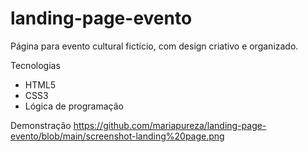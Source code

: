 # landing-page-evento
Página para evento cultural fictício, com design criativo e organizado.

Tecnologias
- HTML5
- CSS3
- Lógica de programação

Demonstração
https://github.com/mariapureza/landing-page-evento/blob/main/screenshot-landing%20page.png
